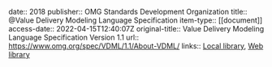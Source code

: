date:: 2018
publisher:: OMG Standards Development Organization
title:: @Value Delivery Modeling Language Specification
item-type:: [[document]]
access-date:: 2022-04-15T12:40:07Z
original-title:: Value Delivery Modeling Language Specification Version 1.1
url:: https://www.omg.org/spec/VDML/1.1/About-VDML/
links:: [Local library](zotero://select/library/items/N7CYV7Q3), [Web library](https://www.zotero.org/users/6520516/items/N7CYV7Q3)
